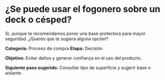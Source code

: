# ¿Se puede usar el fogonero sobre un deck o césped?

Sí, aunque te recomendamos poner una base protectora para mayor seguridad. ¿Querés que te sugiera alguna opción?

**Categoría:** Proceso de compra
**Etapa:** Decisión

**Objetivo:** Evitar daños y generar confianza en el uso del producto.

**Siguiente paso sugerido:** Consultar tipo de superficie y sugerir base o aislante.
